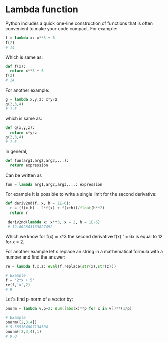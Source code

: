# Lambda function

Python includes a quick one-line construction of functions that is often convenient to make your code compact. For example:
```python
f = lambda x: x**3 + 6
f(2)
# 14
```

Which is same as:
```python
def f(x):
  return x**3 + 6
f(2)
# 14
```

For another example:
```python
g = lambda x,y,z: x*y/z
g(2,3,4)
# 1.5
```

which is same as:
```python
def g(x,y,z):
  return x*y/z
g(2,3,4)
# 1.5
```

In general,
```python
def fun(arg1,arg2,arg3,...):
  return expression
```

Can be written as
```python
fun = lambda arg1,arg2,arg3,...: expression
```

For example It is possible to write a single limit for the second derivative:
```python
def deriv2nd(f, x, h = 1E-6):
  r = (f(x-h) - 2*f(x) + f(x+h))/float(h**2) 
  return r
 
 deriv2nd(lambda x: x**3, x = 2, h = 1E-6)
 # 12.002843163827492
 ```
 
 Which we know for f(x) = x^3 the second derivative f(x)'' = 6x is equal to 12 for x = 2.
 
 For another example let's replace an string in a mathematical formula with a number and find the answer:
 ```python
 re = lambda f,x,z: eval(f.replace(str(x),str(z)))
 
 # Example
 f = '2*x + 5'
 re(f,'x',2)
 # 9
 ```
 
 Let's find p-norm of a vector by:
 ```python
 pnorm = lambda v,p=2: sum([abs(x)**p for x in v])**(1/p)
 
 # Example
 pnorm([2,3,4])
 # 5.385164807134504
 pnorm([2,3,4],1)
 # 9.0
 ```
